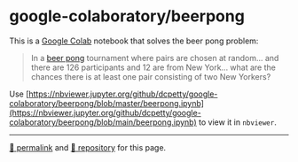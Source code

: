 # google-colaboratory/beerpong

This is a [Google Colab](https://colab.research.google.com/) notebook that solves the beer pong problem:

> In a [beer pong](https://en.wikipedia.org/wiki/Beer_pong) tournament where pairs are chosen at random... and there are 126 participants and 12 are from New York... what are the chances there is at least one pair consisting of two New Yorkers?

Use [https://nbviewer.jupyter.org/github/dcpetty/google-colaboratory/beerpong/blob/master/beerpong.ipynb](https://nbviewer.jupyter.org/github/dcpetty/google-colaboratory/beerpong/blob/main/beerpong.ipynb) to view it in `nbviewer`.

<hr>

[&#128279; permalink](https://dcpetty.github.io/google-colaboratory/beerpong/) and [&#128297; repository](https://github.com/dcpetty/google-colaboratory/tree/main/beerpong/) for this page.
